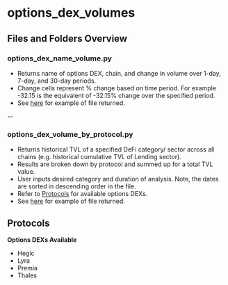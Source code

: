 # options_dex_volumes

## Files and Folders Overview

### options_dex_name_volume.py

- Returns name of options DEX, chain, and change in volume over 1-day, 7-day, and 30-day periods.
- Change cells represent % change based on time period. For example -32.15 is the equivalent of -32.15% change over the specified period.
- See [here]() for example of file returned.

--

### options_dex_volume_by_protocol.py

- Returns historical TVL of a specified DeFi category/ sector across all chains (e.g. historical cumulative TVL of Lending sector).
- Results are broken down by protocol and summed up for a total TVL value.
- User inputs desired category and duration of analysis. Note, the dates are sorted in descending order in the file.
- Refer to [Protocols](#protocols) for available options DEXs.
- See [here]() for example of file returned.

## Protocols

**Options DEXs Available**

- Hegic
- Lyra
- Premia
- Thales
